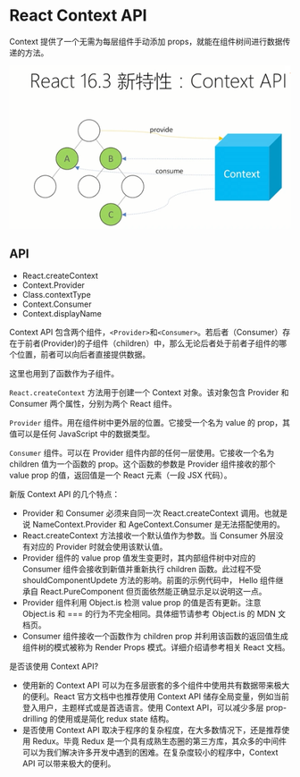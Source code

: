 # React Context API

Context 提供了一个无需为每层组件手动添加 props，就能在组件树间进行数据传递的方法。

![Context API](./img/context-api.png)

## API

- React.createContext
- Context.Provider
- Class.contextType
- Context.Consumer
- Context.displayName

Context API 包含两个组件，`<Provider>`和`<Consumer>`。若后者（Consumer）存在于前者(Provider)的子组件（children）中，那么无论后者处于前者子组件的哪个位置，前者可以向后者直接提供数据。

这里也用到了函数作为子组件。

`React.createContext` 方法用于创建一个 Context 对象。该对象包含 Provider 和 Consumer 两个属性，分别为两个 React 组件。

`Provider` 组件。用在组件树中更外层的位置。它接受一个名为 value 的 prop，其值可以是任何 JavaScript 中的数据类型。

`Consumer` 组件。可以在 Provider 组件内部的任何一层使用。它接收一个名为 children 值为一个函数的 prop。这个函数的参数是 Provider 组件接收的那个 value prop 的值，返回值是一个 React 元素（一段 JSX 代码）。

新版 Context API 的几个特点：

- Provider 和 Consumer 必须来自同一次 React.createContext 调用。也就是说 NameContext.Provider 和 AgeContext.Consumer 是无法搭配使用的。
- React.createContext 方法接收一个默认值作为参数。当 Consumer 外层没有对应的 Provider 时就会使用该默认值。
- Provider 组件的 value prop 值发生变更时，其内部组件树中对应的 Consumer 组件会接收到新值并重新执行 children 函数。此过程不受 shouldComponentUpdete 方法的影响。前面的示例代码中， Hello 组件继承自 React.PureComponent 但页面依然能正确显示足以说明这一点。
- Provider 组件利用 Object.is 检测 value prop 的值是否有更新。注意 Object.is 和 === 的行为不完全相同。具体细节请参考 Object.is 的 MDN 文档页。
- Consumer 组件接收一个函数作为 children prop 并利用该函数的返回值生成组件树的模式被称为 Render Props 模式。详细介绍请参考相关 React 文档。

是否该使用 Context API?

- 使用新的 Context API 可以为在多层嵌套的多个组件中使用共有数据带来极大的便利。React 官方文档中也推荐使用 Context API 储存全局变量，例如当前登入用户，主题样式或是首选语言。使用 Context API，可以减少多层 prop-drilling 的使用或是简化 redux state 结构。
- 是否使用 Context API 取决于程序的复杂程度，在大多数情况下，还是推荐使用 Redux。毕竟 Redux 是一个具有成熟生态圈的第三方库，其众多的中间件可以为我们解决许多开发中遇到的困难。在复杂度较小的程序中，Context API 可以带来极大的便利。
